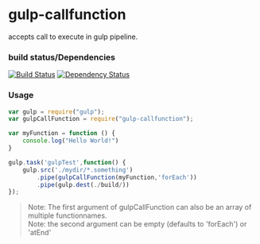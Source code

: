 # gulp-callfunction
accepts call to execute in gulp pipeline.

### build status/Dependencies
[![Build Status](https://travis-ci.org/pushrocks/gulp-callfunction.svg?branch=v0.0.2)](https://travis-ci.org/pushrocks/gulp-callfunction)
[![Dependency Status](https://david-dm.org/pushrocks/gulp-callfunction.svg)](https://david-dm.org/pushrocks/gulp-callfunction)

### Usage
```javascript
var gulp = require("gulp");
var gulpCallFunction = require("gulp-callfunction");

var myFunction = function () {
    console.log("Hello World!")
}

gulp.task('gulpTest',function() {
    gulp.src('./mydir/*.something')
        .pipe(gulpCallFunction(myFunction,'forEach'))
        .pipe(gulp.dest(./build/))
});
```

>Note: The first argument of gulpCallFunction can also be an array of multiple functionnames.  
>Note: the second argument can be empty (defaults to 'forEach') or 'atEnd'